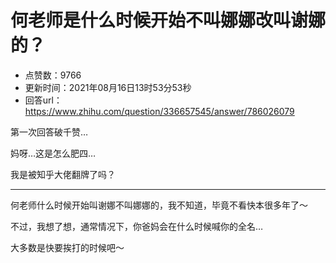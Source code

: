 # 何老师是什么时候开始不叫娜娜改叫谢娜的？
- 点赞数：9766
- 更新时间：2021年08月16日13时53分53秒
- 回答url：https://www.zhihu.com/question/336657545/answer/786026079
<body>
 <p data-pid="NOUrnZRg">第一次回答破千赞…</p>
 <p data-pid="h5TTa2Ns">妈呀…这是怎么肥四…</p>
 <p data-pid="nW5SgEWZ">我是被知乎大佬翻牌了吗？</p>
 <hr>
 <p data-pid="XfyhSA6M">何老师什么时候开始叫谢娜不叫娜娜的，我不知道，毕竟不看快本很多年了～</p>
 <p data-pid="hzKozgNx">不过，我想了想，通常情况下，你爸妈会在什么时候喊你的全名…</p>
 <p data-pid="haoExVyE">大多数是快要挨打的时候吧～</p>
</body>